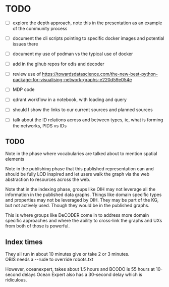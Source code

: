 # TODO

* [ ] explore the depth approach, note this in the presentation as an example of the community process
* [ ] document the cli scripts pointing to specific docker images and potential issues there
* [ ] document my use of podman vs the typical use of docker
* [ ] add in the gihub repos for odis and decoder
* [ ] review use of https://towardsdatascience.com/the-new-best-python-package-for-visualising-network-graphs-e220d59e054e
* [ ] MDP code 
* [ ] qdrant workflow in a notebook, with loading and query
* [ ] should I show the links to our current sources and planned sources  
* [ ] talk about the ID relations across and between types, ie, what is forming the networks, PIDS vs IDs


## TODO

Note in the phase where vocabularies are talked about to mention spatial elements

Note in the publishing phase that this published representation can and should be fully LOD 
inspired and let users walk the graph via the web abstraction to resources across the web.


Note that in the indexing phase, groups like OIH may not leverage all the information in the 
published data graphs.  Things like domain specific types and properties may not be leveraged by OIH.
They may be part of the KG, but not actively used.  Though they would be in the published graphs.

This is where groups like DeCODER come in to address more domain specific approaches and where
the ability to cross-link the graphs and UXs from both of those is powerful.  


## Index times

They all run in about 10 minutes give or take 2 or 3 minutes.  
OBIS needs a --rude to override robots.txt

However, oceanexpert, takes about 1.5 hours and BCODO is 55 hours at 10-second delays
Ocean Expert also has a 30-second delay which is ridiculous. 

